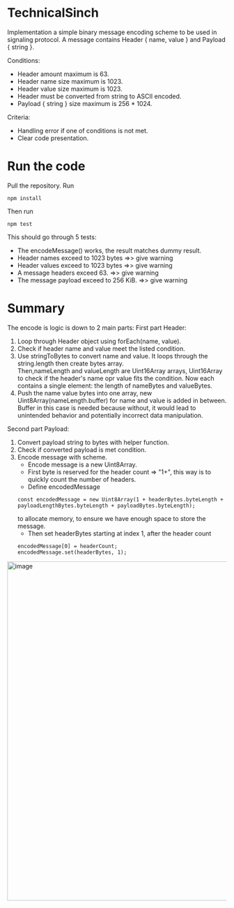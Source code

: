# TechnicalSinch
Implementation a simple binary message encoding scheme to be used in signaling protocol.
A message contains Header { name, value } and Payload { string }. 

Conditions: 
- Header amount maximum is 63.
- Header name size maximum is 1023.
- Header value size maximum is 1023.
- Header must be converted from string to ASCII encoded.
- Payload { string } size maximum is 256 * 1024.

Criteria:
- Handling error if one of conditions is not met.
- Clear code presentation.

# Run the code
Pull the repository.
Run
```
npm install
```
Then run 
```
npm test
```
This should go through 5 tests:
- The encodeMessage() works, the result matches dummy result.
- Header names exceed to 1023 bytes =>> give warning
- Header values exceed to 1023 bytes =>> give warning
- A message headers exceed 63. =>> give warning
- The message payload exceed to 256 KiB. =>> give warning

# Summary
The encode is logic is down to 2 main parts:
First part Header: 
1. Loop through Header object using forEach(name, value).
2. Check if header name and value meet the listed condition.
3. Use stringToBytes to convert name and value. It loops through the string.length then create bytes array.  
Then,nameLength and valueLength are Uint16Array arrays, Uint16Array to check if the header's name opr value fits the condition. Now each contains a single element: the length of nameBytes and valueBytes.
4. Push the name value bytes into one array, new Uint8Array(nameLength.buffer) for name and value is added in between.
Buffer in this case is needed because without, it would lead to unintended behavior and potentially incorrect data manipulation.

Second part Payload:
1. Convert payload string to bytes with helper function.
2. Check if converted payload is met condition.
3. Encode message with scheme.
   - Encode message is a new Uint8Array.
   - First byte is reserved for the header count => "1+", this way is to quickly count the number of headers.
   - Define encodedMessage
    ```
    const encodedMessage = new Uint8Array(1 + headerBytes.byteLength + payloadLengthBytes.byteLength + payloadBytes.byteLength);
    ```
    to allocate memory, to ensure we have enough space to store the message.
   - Then set headerBytes starting at index 1, after the header count
    ```
    encodedMessage[0] = headerCount;
    encodedMessage.set(headerBytes, 1);
    ```    


<img width="778" alt="image" src="https://github.com/ValoQuang/technicalSince/assets/45687913/593cd771-8f2f-4045-b4eb-ed106a59faa5">
